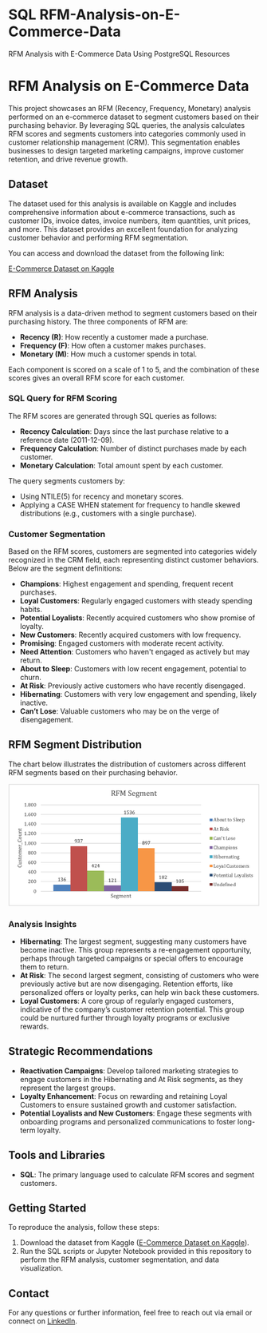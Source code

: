 # SQL RFM-Analysis-on-E-Commerce-Data
RFM Analysis with E-Commerce Data Using PostgreSQL Resources

# RFM Analysis on E-Commerce Data

This project showcases an RFM (Recency, Frequency, Monetary) analysis performed on an e-commerce dataset to segment customers based on their purchasing behavior. By leveraging SQL queries, the analysis calculates RFM scores and segments customers into categories commonly used in customer relationship management (CRM). This segmentation enables businesses to design targeted marketing campaigns, improve customer retention, and drive revenue growth.

## Dataset

The dataset used for this analysis is available on Kaggle and includes comprehensive information about e-commerce transactions, such as customer IDs, invoice dates, invoice numbers, item quantities, unit prices, and more. This dataset provides an excellent foundation for analyzing customer behavior and performing RFM segmentation.

You can access and download the dataset from the following link:

[E-Commerce Dataset on Kaggle](https://www.kaggle.com/datasets/carrie1/ecommerce-data)

## RFM Analysis

RFM analysis is a data-driven method to segment customers based on their purchasing history. The three components of RFM are:

- **Recency (R)**: How recently a customer made a purchase.
- **Frequency (F)**: How often a customer makes purchases.
- **Monetary (M)**: How much a customer spends in total.

Each component is scored on a scale of 1 to 5, and the combination of these scores gives an overall RFM score for each customer.

### SQL Query for RFM Scoring

The RFM scores are generated through SQL queries as follows:

- **Recency Calculation**: Days since the last purchase relative to a reference date (2011-12-09).
- **Frequency Calculation**: Number of distinct purchases made by each customer.
- **Monetary Calculation**: Total amount spent by each customer.

The query segments customers by:
- Using NTILE(5) for recency and monetary scores.
- Applying a CASE WHEN statement for frequency to handle skewed distributions (e.g., customers with a single purchase).

### Customer Segmentation

Based on the RFM scores, customers are segmented into categories widely recognized in the CRM field, each representing distinct customer behaviors. Below are the segment definitions:

- **Champions**: Highest engagement and spending, frequent recent purchases.
- **Loyal Customers**: Regularly engaged customers with steady spending habits.
- **Potential Loyalists**: Recently acquired customers who show promise of loyalty.
- **New Customers**: Recently acquired customers with low frequency.
- **Promising**: Engaged customers with moderate recent activity.
- **Need Attention**: Customers who haven't engaged as actively but may return.
- **About to Sleep**: Customers with low recent engagement, potential to churn.
- **At Risk**: Previously active customers who have recently disengaged.
- **Hibernating**: Customers with very low engagement and spending, likely inactive.
- **Can’t Lose**: Valuable customers who may be on the verge of disengagement.

## RFM Segment Distribution

The chart below illustrates the distribution of customers across different RFM segments based on their purchasing behavior.

![RFM Segment Chart](https://github.com/eatasal/RFM-Analysis-on-E-Commerce-Data/blob/main/RFM_Chart.png)

### Analysis Insights

- **Hibernating**: The largest segment, suggesting many customers have become inactive. This group represents a re-engagement opportunity, perhaps through targeted campaigns or special offers to encourage them to return.
- **At Risk**: The second largest segment, consisting of customers who were previously active but are now disengaging. Retention efforts, like personalized offers or loyalty perks, can help win back these customers.
- **Loyal Customers**: A core group of regularly engaged customers, indicative of the company’s customer retention potential. This group could be nurtured further through loyalty programs or exclusive rewards.

## Strategic Recommendations

- **Reactivation Campaigns**: Develop tailored marketing strategies to engage customers in the Hibernating and At Risk segments, as they represent the largest groups.
- **Loyalty Enhancement**: Focus on rewarding and retaining Loyal Customers to ensure sustained growth and customer satisfaction.
- **Potential Loyalists and New Customers**: Engage these segments with onboarding programs and personalized communications to foster long-term loyalty.

## Tools and Libraries

- **SQL**: The primary language used to calculate RFM scores and segment customers.

## Getting Started

To reproduce the analysis, follow these steps:

1. Download the dataset from Kaggle ([E-Commerce Dataset on Kaggle](https://www.kaggle.com/datasets/carrie1/ecommerce-data)).
2. Run the SQL scripts or Jupyter Notebook provided in this repository to perform the RFM analysis, customer segmentation, and data visualization.

## Contact

For any questions or further information, feel free to reach out via email or connect on [LinkedIn](linkedin.com/in/elifatasal). 
